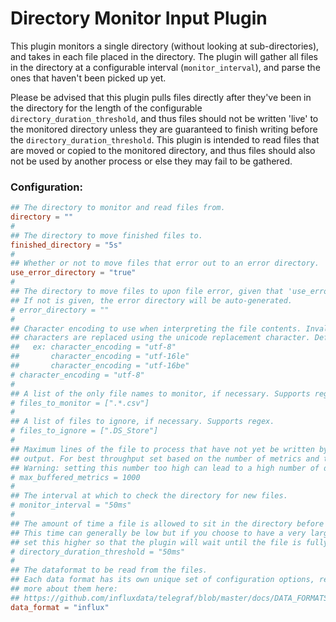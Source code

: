 # Directory Monitor Input Plugin

This plugin monitors a single directory (without looking at sub-directories), and takes in each file placed in the directory.
The plugin will gather all files in the directory at a configurable interval (`monitor_interval`), and parse the ones that haven't been picked up yet.

Please be advised that this plugin pulls files directly after they've been in the directory for the length of the configurable `directory_duration_threshold`, and thus files should not be written 'live' to the monitored directory unless they are guaranteed to finish writing before the `directory_duration_threshold`. This plugin is intended to read files that are moved or copied to the monitored directory, and thus files should also not be used by another process or else they may fail to be gathered.

### Configuration:

```toml
## The directory to monitor and read files from.
directory = ""
#
## The directory to move finished files to.
finished_directory = "5s"
#
## Whether or not to move files that error out to an error directory.
use_error_directory = "true"
#
## The directory to move files to upon file error, given that 'use_error_directory' is enabled.
## If not is given, the error directory will be auto-generated.
# error_directory = ""
#
## Character encoding to use when interpreting the file contents. Invalid
## characters are replaced using the unicode replacement character. Defaults to utf-8.
##   ex: character_encoding = "utf-8"
##       character_encoding = "utf-16le"
##       character_encoding = "utf-16be"
# character_encoding = "utf-8"
#
## A list of the only file names to monitor, if necessary. Supports regex. If left blank, all files are ingested.
# files_to_monitor = [".*.csv"]
#
## A list of files to ignore, if necessary. Supports regex.
# files_to_ignore = [".DS_Store"]
#
## Maximum lines of the file to process that have not yet be written by the
## output. For best throughput set based on the number of metrics and the size of the output's metric_batch_size.
## Warning: setting this number too high can lead to a high number of dropped metrics.
# max_buffered_metrics = 1000
#
## The interval at which to check the directory for new files.
# monitor_interval = "50ms"
#
## The amount of time a file is allowed to sit in the directory before it is picked up.
## This time can generally be low but if you choose to have a very large file written to the directory and it's potentially slow,
## set this higher so that the plugin will wait until the file is fully copied to the directory.
# directory_duration_threshold = "50ms"
#
## The dataformat to be read from the files.
## Each data format has its own unique set of configuration options, read
## more about them here:
## https://github.com/influxdata/telegraf/blob/master/docs/DATA_FORMATS_INPUT.md
data_format = "influx"
```